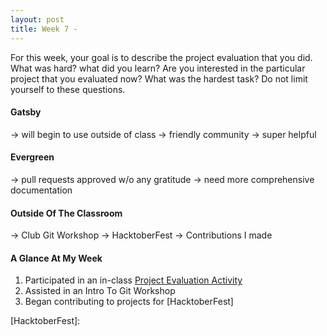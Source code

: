 ```yaml
---
layout: post
title: Week 7 - 
---
```


For this week, your goal is to describe the project evaluation that you did. What was hard? what did you learn? Are you interested in the particular project that you evaluated now? What was the hardest task? Do not limit yourself to these questions.

#### Gatsby
-> will begin to use outside of class
-> friendly community
-> super helpful


#### Evergreen
-> pull requests approved w/o any gratitude
-> need more comprehensive documentation

#### Outside Of The Classroom
-> Club Git Workshop
-> HacktoberFest
-> Contributions I made

#### A Glance At My Week
1. Participated in an in-class [Project Evaluation Activity]
2. Assisted in an Intro To Git Workshop
3. Began contributing to projects for [HacktoberFest]


<!-- LINKS -->
[Gatsby]: https://www.gatsbyjs.org/
[Evergreen]: https://github.com/segmentio/evergreen




[Project Evaluation Activity]:https://github.com/hunter-college-ossd-fall-2019/project-evaluation-activity-01

[HacktoberFest]: